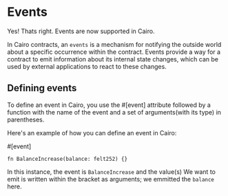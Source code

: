 # Events

Yes! Thats right. Events are now supported in Cairo.

In Cairo contracts, an `events` is a mechanism for notifying the outside world about a specific occurrence within the contract. Events provide a way for a contract to emit information about its internal state changes, which can be used by external applications to react to these changes.

## Defining events

To define an event in Cairo, you use the #[event] attribute followed by a function with the name of the event and a set of arguments(with its type) in parentheses.

Here's an example of how you can define an event in Cairo:

#[event]

```
fn BalanceIncrease(balance: felt252) {}
```

In this instance, the event is `BalanceIncrease` and the value(s) We want to emit is written within the bracket as arguments; we emmitted the `balance` here.
